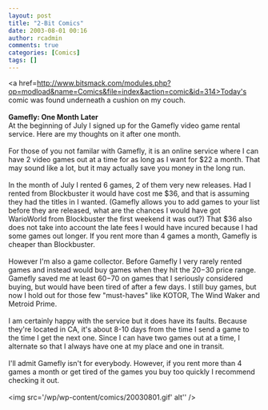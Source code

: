 ```yaml
---
layout: post
title: "2-Bit Comics"
date: 2003-08-01 00:16
author: rcadmin
comments: true
categories: [Comics]
tags: []
---
```

<a href=http://www.bitsmack.com/modules.php?op=modload&name=Comics&file=index&action=comic&id=314>Today's comic</a> was found underneath a cushion on my couch.
<br />
<br />
<b>Gamefly: One Month Later</b>
<br />
At the beginning of July I signed up for the Gamefly video game rental service. Here are my thoughts on it after one month.
<br />
<br />
For those of you not familar with Gamefly, it is an online service where I can have 2 video games out at a time for as long as I want for $22 a month. That may sound like a lot, but it may actually save you money in the long run. 
<br />
<br />
In the month of July I rented 6 games, 2 of them very new releases. Had I rented from Blockbuster it would have cost me $36, and that is assuming they had the titles in I wanted. (Gamefly allows you to add games to your list before they are released, what are the chances I would have got WarioWorld from Blockbuster the first weekend it was out?) That $36 also does not take into account the late fees I would have incured because I had some games out longer. If you rent more than 4 games a month, Gamefly is cheaper than Blockbuster.
<br />
<br />
However I'm also a game collector. Before Gamefly I very rarely rented games and instead would buy games when they hit the $20-$30 price range. Gamefly saved me at least $60-$70 on games that I seriously considered buying, but would have been tired of after a few days. I still buy games, but now I hold out for those few "must-haves" like KOTOR, The Wind Waker and Metroid Prime. 
<br />
<br />
I am certainly happy with the service but it does have its faults. Because they're located in CA, it's about 8-10 days from the time I send a game to the time I get the next one. Since I can have two games out at a time, I alternate so that I  always have one at my place and one in transit. 
<br />
<br />
I'll admit Gamefly isn't for everybody. However, if you rent more than 4 games a month or get tired of the games you buy too quickly I recommend checking it out. <br /><br /><!--more--><img src='/wp/wp-content/comics/20030801.gif' alt'' />
